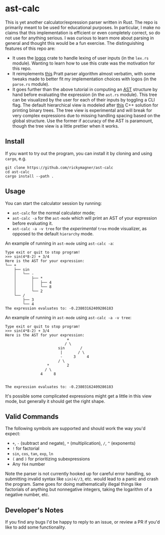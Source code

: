 # ast-calc

This is yet another calculator/expression parser written in Rust. The repo is primarily meant to be used for educational purposes. In particular, I make no claims that this implementation is efficient or even completely correct, so do not use for anything serious. I was curious to learn more about parsing in general and thought this would be a fun exercise. The distinguishing features of this repo are:
* It uses the [logos](https://crates.io/crates/logos) crate to handle lexing of user inputs (in the `lex.rs` module). Wanting to learn how to use this crate was the motivation for this repo.
* It reimplements [this](https://matklad.github.io/2020/04/13/simple-but-powerful-pratt-parsing.html) Pratt parser algorithm almost verbatim, with some tweaks made to better fit my implementation choices with logos (in the `parse.rs` module).
* It goes further than the above tutorial in computing an [AST](https://en.wikipedia.org/wiki/Abstract_syntax_tree) structure by hand before evaluating the expression (in the `ast.rs` module). This tree can be visualized by the user for each of their inputs by toggling a CLI flag. The default hierarchical view is modeled after [this](https://stackoverflow.com/a/51730733/22391278) C++ solution for printing binary trees. The tree view is experimental and will break for very complex expressions due to missing handling spacing based on the global structure. Use the former if accuracy of the AST is paramount, though the tree view is a little prettier when it works.

## Install

If you want to try out the program, you can install it by cloning and using `cargo`, e.g.
```
git clone https://github.com/rickymagner/ast-calc
cd ast-calc
cargo install --path .
```

## Usage

You can start the calculator session by running:
* `ast-calc` for the normal calculator mode;
* `ast-calc -a` for the `ast-mode` which will print an AST of your expression before evaluating it. 
* `ast-calc -a -v tree` for the *experimental* `tree` mode visualizer, as opposed to the default `hierarchy` mode.

An example of running in `ast-mode` using `ast-calc -a`:
```
Type exit or quit to stop program!
>>> sin(4*8-2) + 3/4
Here is the AST for your expression:
└── +
    ├── sin
    │   └── -
    │       ├── *
    │       │   ├── 4
    │       │   └── 8
    │       └── 2
    └── /
        ├── 3
        └── 4
The expression evaluates to: -0.23803162409286183
```

An example of running in `ast-mode` using `ast-calc -a -v tree`:
```
Type exit or quit to stop program!
>>> sin(4*8-2) + 3/4
Here is the AST for your expression:
                            +
                           / \
                        sin       /
                         |       / \
                         -     3     4
                        / \
                   *        2
                  / \
                4     8


The expression evaluates to: -0.23803162409286183
```
It's possible some complicated expressions might get a little in this view mode, but generally it should get the right shape. 

## Valid Commands

The following symbols are supported and should work the way you'd expect:
* `+`, `-` (subtract and negate), `*` (multiplication), `/`, `^` (exponents)
* `!` for factorial
* `sin`, `cos`, `tan`, `exp`, `ln`
* `(` and `)` for prioritizing subexpressions
* Any `f64` number

Note the parser is not currently hooked up for careful error handling, so submitting invalid syntax like `sin)4//3`, etc. would lead to a panic and crash the program. Same goes for doing mathematically illegal things like factorials of anything but nonnegative integers, taking the logarithm of a negative number, etc.

## Developer's Notes

If you find any bugs I'd be happy to reply to an issue, or review a PR if you'd like to add some functionality.